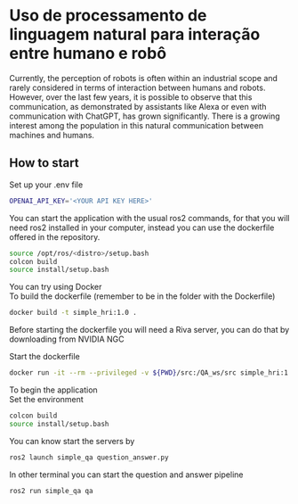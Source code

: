 # Uso de processamento de linguagem natural para interação entre humano e robô
Currently, the perception of robots is often within an industrial scope and rarely considered in terms of interaction between humans and robots. However, over the last few years, it is possible to observe that this communication, as demonstrated by assistants like Alexa or even with communication with ChatGPT, has grown significantly. There is a growing interest among the population in this natural communication between machines and humans.

## How to start
Set up your .env file
```sh
OPENAI_API_KEY='<YOUR API KEY HERE>'
```

You can start the application with the usual ros2 commands, for that you will need ros2 installed in your computer, instead you can use the dockerfile offered in the repository.
```sh
source /opt/ros/<distro>/setup.bash
colcon build
source install/setup.bash
```

You can try using Docker \
To build the dockerfile (remember to be in the folder with the Dockerfile)
```sh
docker build -t simple_hri:1.0 .
```

Before starting the dockerfile you will need a Riva server, you can do that by downloading from NVIDIA NGC

Start the dockerfile

```sh
docker run -it --rm --privileged -v ${PWD}/src:/QA_ws/src simple_hri:1.0
```

To begin the application \
Set the environment
```sh
colcon build
source install/setup.bash
```

You can know start the servers by
```sh
ros2 launch simple_qa question_answer.py
```

In other terminal you can start the question and answer pipeline
```sh
ros2 run simple_qa qa
```

